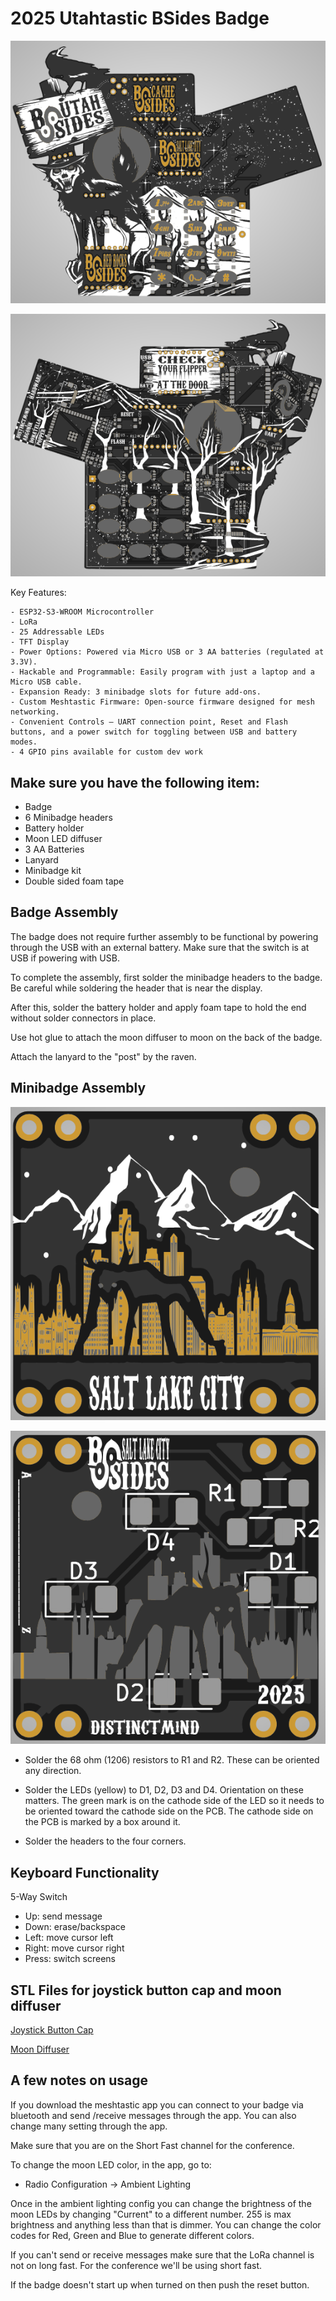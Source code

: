
# 2025 Utahtastic BSides Badge

![Utah BSides Badge front](hardware/utah_bsides_front.png)

![Utah BSides Badge front](hardware/utah_bsides_back.png)

Key Features:

    - ESP32-S3-WROOM Microcontroller
    - LoRa 
    - 25 Addressable LEDs
    - TFT Display
    - Power Options: Powered via Micro USB or 3 AA batteries (regulated at 3.3V).
    - Hackable and Programmable: Easily program with just a laptop and a Micro USB cable.
    - Expansion Ready: 3 minibadge slots for future add-ons.
    - Custom Meshtastic Firmware: Open-source firmware designed for mesh networking.
    - Convenient Controls – UART connection point, Reset and Flash buttons, and a power switch for toggling between USB and battery modes.
    - 4 GPIO pins available for custom dev work​

## Make sure you have the following item:

- Badge
- 6 Minibadge headers
- Battery holder
- Moon LED diffuser
- 3 AA Batteries
- Lanyard
- Minibadge kit
- Double sided foam tape

## Badge Assembly

The badge does not require further assembly to be functional by powering through the USB with an external battery. Make sure that the switch is at USB if powering with USB. 

To complete the assembly, first solder the minibadge headers to the badge. Be careful while soldering the header that is near the display. 

After this, solder the battery holder and apply foam tape to hold the end without solder connectors in place. 

Use hot glue to attach the moon diffuser to moon on the back of the badge. 

Attach the lanyard to the "post" by the raven. 

## Minibadge Assembly

![Utah BSides Badge front](hardware/sl_minibadge_front.png)

![Utah BSides Badge front](hardware/sl_minibadge_back.png)


- Solder the 68 ohm (1206) resistors to R1 and R2. These can be oriented any direction. 
- Solder the LEDs (yellow) to D1, D2, D3 and D4. Orientation on these matters. The green mark is on the cathode side of the LED so it needs to be oriented toward the cathode side on the PCB. The cathode side on the PCB is marked by a box around it. 

- Solder the headers to the four corners. 

## Keyboard Functionality

5-Way Switch
- Up: send message
- Down: erase/backspace
- Left: move cursor left
- Right: move cursor right
- Press: switch screens

## STL Files for joystick button cap and moon diffuser

[Joystick Button Cap](https://www.printables.com/model/1166931-joystick-cap-for-b-sides-utah-2025-badge)

[Moon Diffuser](https://www.printables.com/model/1166783-moon-led-diffuser-for-b-sides-utah-2025-badge)

## A few notes on usage

If you download the meshtastic app you can connect to your badge via bluetooth and send /receive messages through the app. You can also change many setting through the app. 

Make sure that you are on the Short Fast channel for the conference. 

To change the moon LED color, in the app, go to:
- Radio Configuration -> Ambient Lighting

Once in the ambient lighting config you can change the brightness of the moon LEDs by changing "Current" to a different number. 255 is max brightness and anything less than that is dimmer. You can change the color codes for Red, Green and Blue to generate different colors. 

If you can't send or receive messages make sure that the LoRa channel is not on long fast. For the conference we'll be using short fast. 

If the badge doesn't start up when turned on then push the reset button. 
